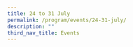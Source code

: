 ```yaml
---
title: 24 to 31 July
permalink: /program/events/24-31-july/
description: ""
third_nav_title: Events
---
```

